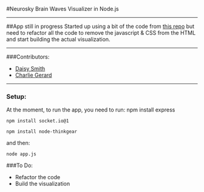 #Neurosky Brain Waves Visualizer in Node.js

---

##App still in progress
Started up using a bit of the code from [this repo](https://github.com/bishopZ/node-neurosky-visualizer) but need to refactor all the code to remove the javascript & CSS from the HTML and start building the actual visualization.

---

###Contributors:
* [Daisy Smith](https://github.com/daisymarie128)
* [Charlie Gerard](https://github.com/charliegerard)

---

### Setup:

At the moment, to run the app, you need to run:
    npm install express

    npm install socket.io@1

    npm install node-thinkgear

and then:

    node app.js

###To Do:
* Refactor the code
* Build the visualization